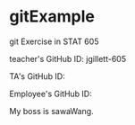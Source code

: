 # gitExample
git Exercise  in STAT 605

teacher's GitHub ID: jgillett-605

TA's GitHub ID:

Employee's GitHub ID:

My boss is sawaWang.
